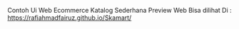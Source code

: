 Contoh Ui Web Ecommerce Katalog Sederhana
Preview Web Bisa dilihat Di : https://rafiahmadfairuz.github.io/Skamart/
